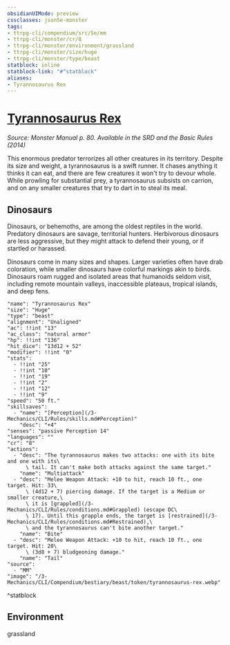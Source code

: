 ```yaml
---
obsidianUIMode: preview
cssclasses: json5e-monster
tags:
- ttrpg-cli/compendium/src/5e/mm
- ttrpg-cli/monster/cr/8
- ttrpg-cli/monster/environment/grassland
- ttrpg-cli/monster/size/huge
- ttrpg-cli/monster/type/beast
statblock: inline
statblock-link: "#^statblock"
aliases:
- Tyrannosaurus Rex
---
```

# [Tyrannosaurus Rex](3-Mechanics\CLI\Compendium\bestiary\beast/tyrannosaurus-rex.md)
*Source: Monster Manual p. 80. Available in the <span title='Systems Reference Document (5.1)'>SRD</span> and the Basic Rules (2014)*  

This enormous predator terrorizes all other creatures in its territory. Despite its size and weight, a tyrannosaurus is a swift runner. It chases anything it thinks it can eat, and there are few creatures it won't try to devour whole. While prowling for substantial prey, a tyrannosaurus subsists on carrion, and on any smaller creatures that try to dart in to steal its meal.

## Dinosaurs

Dinosaurs, or behemoths, are among the oldest reptiles in the world. Predatory dinosaurs are savage, territorial hunters. Herbivorous dinosaurs are less aggressive, but they might attack to defend their young, or if startled or harassed.

Dinosaurs come in many sizes and shapes. Larger varieties often have drab coloration, while smaller dinosaurs have colorful markings akin to birds. Dinosaurs roam rugged and isolated areas that humanoids seldom visit, including remote mountain valleys, inaccessible plateaus, tropical islands, and deep fens.

```statblock
"name": "Tyrannosaurus Rex"
"size": "Huge"
"type": "beast"
"alignment": "Unaligned"
"ac": !!int "13"
"ac_class": "natural armor"
"hp": !!int "136"
"hit_dice": "13d12 + 52"
"modifier": !!int "0"
"stats":
  - !!int "25"
  - !!int "10"
  - !!int "19"
  - !!int "2"
  - !!int "12"
  - !!int "9"
"speed": "50 ft."
"skillsaves":
  - "name": "[Perception](/3-Mechanics/CLI/Rules/skills.md#Perception)"
    "desc": "+4"
"senses": "passive Perception 14"
"languages": ""
"cr": "8"
"actions":
  - "desc": "The tyrannosaurus makes two attacks: one with its bite and one with its\
      \ tail. It can't make both attacks against the same target."
    "name": "Multiattack"
  - "desc": "Melee Weapon Attack: +10 to hit, reach 10 ft., one target. Hit: 33\
      \ (4d12 + 7) piercing damage. If the target is a Medium or smaller creature,\
      \ it is [grappled](/3-Mechanics/CLI/Rules/conditions.md#Grappled) (escape DC\
      \ 17). Until this grapple ends, the target is [restrained](/3-Mechanics/CLI/Rules/conditions.md#Restrained),\
      \ and the tyrannosaurus can't bite another target."
    "name": "Bite"
  - "desc": "Melee Weapon Attack: +10 to hit, reach 10 ft., one target. Hit: 20\
      \ (3d8 + 7) bludgeoning damage."
    "name": "Tail"
"source":
  - "MM"
"image": "/3-Mechanics/CLI/Compendium/bestiary/beast/token/tyrannosaurus-rex.webp"
```
^statblock

## Environment

grassland